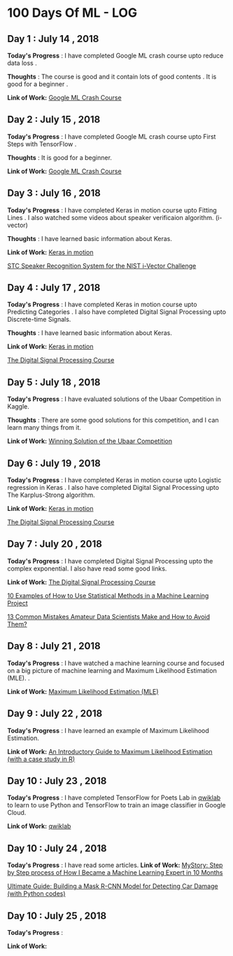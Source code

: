 # 100 Days Of ML - LOG

## Day 1 : July 14 , 2018
 
**Today's Progress** : I have completed Google ML crash course upto reduce data loss .

**Thoughts** : The course is good and it contain lots of good contents . It is good for a beginner .

**Link of Work:** [Google ML Crash Course](https://developers.google.com/machine-learning/crash-course/reducing-loss/video-lecture)

## Day 2 : July 15 , 2018

**Today's Progress** : I have completed Google ML crash course upto First Steps with TensorFlow .

**Thoughts** :  It is good for a beginner.

**Link of Work:**   [Google ML Crash Course](https://developers.google.com/machine-learning/crash-course/first-steps-with-tensorflow/video-lecture)

## Day 3 : July 16 , 2018


**Today's Progress** : I have completed Keras in motion course upto Fitting Lines . I also watched some videos about speaker verificaion algorithm. (i-vector)

**Thoughts** : I have learned basic information about Keras.  

**Link of Work:**  [Keras in motion](https://livevideo.manning.com/module/19_1_3/keras-in-motion/installation-and-basics/fitting-lines?)

[STC Speaker Recognition System for the NIST i-Vector Challenge](https://www.superlectures.com/odyssey2014/stc-speaker-recognition-system-for-the-nist-i-vector-challenge)

## Day 4 : July 17 , 2018

**Today's Progress** : I have completed Keras in motion course upto Predicting Categories . I also have completed Digital Signal Processing upto Discrete-time Signals.

**Thoughts** : I have learned basic information about Keras.  

**Link of Work:** [Keras in motion](https://livevideo.manning.com/module/19_1_5/keras-in-motion/installation-and-basics/predicting-categories?)

[The Digital Signal Processing Course](https://www.coursera.org/learn/dsp/lecture/sWofV/1-2-a-discrete-time-signals)

## Day 5 : July 18 , 2018

**Today's Progress** : I have evaluated solutions of the Ubaar Competition in Kaggle.

**Thoughts** : There are some good solutions for this competition, and I can learn many things from it. 

**Link of Work:** [Winning Solution of the Ubaar Competition](https://www.kaggle.com/amir1990/winning-solution-of-the-ubaar-competition)


## Day 6 : July 19 , 2018
**Today's Progress** : I have completed Keras in motion course upto Logistic regression in Keras . I also have completed Digital Signal Processing upto The Karplus-Strong algorithm.


**Link of Work:** [Keras in motion](https://livevideo.manning.com/module/19_1_6/keras-in-motion/installation-and-basics/logistic-regression-in-keras?)

[The Digital Signal Processing Course](https://www.coursera.org/learn/dsp/lecture/NpNjI/1-3-b-the-karplus-strong-algorithm)

## Day 7 : July 20 , 2018
**Today's Progress** : I have completed Digital Signal Processing upto the complex exponential. I also have read some good links.


**Link of Work:** [The Digital Signal Processing Course](https://www.coursera.org/learn/dsp/lecture/Z437t/1-4-a-complex-exponentials)

[10 Examples of How to Use Statistical Methods in a Machine Learning Project](https://machinelearningmastery.com/statistical-methods-in-an-applied-machine-learning-project/)

[13 Common Mistakes Amateur Data Scientists Make and How to Avoid Them?](https://www.analyticsvidhya.com/blog/2018/07/13-common-mistakes-aspiring-fresher-data-scientists-make-how-to-avoid-them/?utm_source=feedburner&utm_medium=email&utm_campaign=Feed%3A+AnalyticsVidhya+%28Analytics+Vidhya%29)


## Day 8 : July 21 , 2018
**Today's Progress** : I have watched a machine learning course and focused on a big picture of machine learning and Maximum Likelihood Estimation (MLE).    .


**Link of Work:** [Maximum Likelihood Estimation (MLE)](https://www.youtube.com/watch?v=aHwsEXCk4HA&list=PLD0F06AA0D2E8FFBA&index=22)

## Day 9 : July 22 , 2018
**Today's Progress** : I have learned an example of Maximum Likelihood Estimation.

**Link of Work:** [An Introductory Guide to Maximum Likelihood Estimation (with a case study in R)](https://www.analyticsvidhya.com/blog/2018/07/introductory-guide-maximum-likelihood-estimation-case-study-r/?utm_source=feedburner&utm_medium=email&utm_campaign=Feed%3A+AnalyticsVidhya+%28Analytics+Vidhya%29)

## Day 10 : July 23 , 2018
**Today's Progress** : I have completed TensorFlow for Poets Lab in [qwiklab](www.qwiklabs.com) to learn to use Python and TensorFlow to train an image classifier in Google Cloud.

**Link of Work:** [qwiklab](www.qwiklabs.com)
## Day 10 : July 24 , 2018
**Today's Progress** : I have read some articles.
**Link of Work:** [MyStory: Step by Step process of How I Became a Machine Learning Expert in 10 Months](https://www.analyticsvidhya.com/blog/2018/07/mystory-became-a-machine-learning-expert-10-months/?utm_source=feedburner&utm_medium=email&utm_campaign=Feed%3A+AnalyticsVidhya+%28Analytics+Vidhya%29)

[Ultimate Guide: Building a Mask R-CNN Model for Detecting Car Damage (with Python codes)](https://www.analyticsvidhya.com/blog/2018/07/building-mask-r-cnn-model-detecting-damage-cars-python/?utm_source=feedburner&utm_medium=email&utm_campaign=Feed%3A+AnalyticsVidhya+%28Analytics+Vidhya%29)

## Day 10 : July 25 , 2018
**Today's Progress** :

**Link of Work:** 
